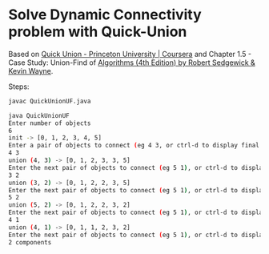# Solve Dynamic Connectivity problem with Quick-Union

Based on [Quick Union - Princeton University | Coursera](https://www.coursera.org/learn/algorithms-part1/lecture/ZgecU/quick-union) and Chapter 1.5 - Case Study: Union-Find of [Algorithms (4th Edition) by Robert Sedgewick & Kevin Wayne](https://www.amazon.com/Algorithms-4th-Robert-Sedgewick/dp/032157351X%3FSubscriptionId%3D0K1019RWK8CNM7CNZV82%26tag%3D0a0-20%26linkCode%3Dxm2%26camp%3D2025%26creative%3D165953%26creativeASIN%3D032157351X).

Steps:

```bash
javac QuickUnionUF.java

java QuickUnionUF
Enter number of objects
6
init -> [0, 1, 2, 3, 4, 5]
Enter a pair of objects to connect (eg 4 3, or ctrl-d to display final solution)
4 3
union (4, 3) -> [0, 1, 2, 3, 3, 5]
Enter the next pair of objects to connect (eg 5 1), or ctrl-d to display final solution)
3 2
union (3, 2) -> [0, 1, 2, 2, 3, 5]
Enter the next pair of objects to connect (eg 5 1), or ctrl-d to display final solution)
5 2
union (5, 2) -> [0, 1, 2, 2, 3, 2]
Enter the next pair of objects to connect (eg 5 1), or ctrl-d to display final solution)
4 1
union (4, 1) -> [0, 1, 1, 2, 3, 2]
Enter the next pair of objects to connect (eg 5 1), or ctrl-d to display final solution)
2 components
```
